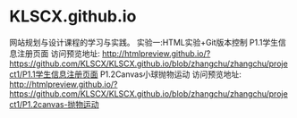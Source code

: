 # KLSCX.github.io

网站规划与设计课程的学习与实践。
实验一:HTML实验+Git版本控制
P1.1学生信息注册页面
访问预览地址:
http://htmlpreview.github.io/?https://github.com/KLSCX/KLSCX.github.io/blob/zhangchu/zhangchu/project1/P1.1学生信息注册页面
P1.2Canvas小球抛物运动
访问预览地址:
http://htmlpreview.github.io/?https://github.com/KLSCX/KLSCX.github.io/blob/zhangchu/zhangchu/project1/P1.2canvas-抛物运动
